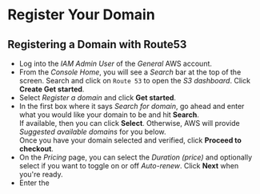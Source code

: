 # Register Your Domain

## Registering a Domain with Route53
- Log into the *IAM Admin User* of the *General* AWS account.
- From the *Console Home*, you will see a *Search* bar at the top of the screen. Search and click on `Route 53` to open the *S3 dashboard*. Click **Create Get started**.
- Select *Register a domain* and click **Get started**.
- In the first box where it says *Search for domain*, go ahead and enter what you would like your domain to be and hit **Search**.<br>
If available, then you can click **Select**. Otherwise, AWS will provide *Suggested available domains* for you below.<br>
Once you have your domain selected and verified, click **Proceed to checkout**.
- On the *Pricing* page, you can select the *Duration (price)* and optionally select if you want to toggle on or off *Auto-renew*. Click **Next** when you're ready. 
- Enter the 





